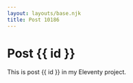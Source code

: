 ```yaml
---
layout: layouts/base.njk
title: Post 10186
---
```


# Post {{ id }}

This is post {{ id }} in my Eleventy project.
